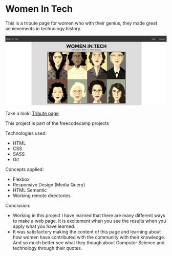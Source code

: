 # Women In Tech

This is a tribute page for women who with their genius, they made great achievements in technology history.

![Tribute page preview](https://github.com/Rebeca-RaGe/tribute-page/blob/master/img/preview.png)

Take a look! [Tribute page](https://rebeca-rage.github.io/tribute-page/)

This project is part of the freecodecamp projects

Technologies used:

- HTML
- CSS
- SASS
- Git

Concepts applied:

- Flexbox
- Responsive Design (Media Query)
- HTML Semantic
- Working remote directories

Conclusion:

- Working in this project I have learned that there are many different ways to make a web page. It is excitement when you see the results when you apply what you have learned.
- It was satisfactory making the content of this page and learning about how women have contributed with the community with their knowledge. And so much better see what they though about Computer Science and technology through their quotes.

